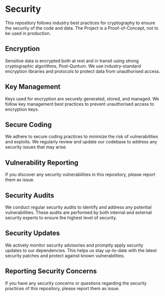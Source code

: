 # Security

This repository follows industry best practices for cryptography to ensure the security of the code and data. The Project is a Proof-of-Concept, not to be used in production. 

## Encryption

Sensitive data is encrypted both at rest and in transit using strong cryptographic algorithms, Post-Quntum. We use industry-standard encryption libraries and protocols to protect data from unauthorised access.

## Key Management

Keys used for encryption are securely generated, stored, and managed. We follow key management best practices to prevent unauthorised access to encryption keys.

## Secure Coding

We adhere to secure coding practices to minimize the risk of vulnerabilities and exploits. We regularly review and update our codebase to address any security issues that may arise.

## Vulnerability Reporting

If you discover any security vulnerabilities in this repository, please report them as issue. 

## Security Audits

We conduct regular security audits to identify and address any potential vulnerabilities. These audits are performed by both internal and external security experts to ensure the highest level of security.

## Security Updates

We actively monitor security advisories and promptly apply security updates to our dependencies. This helps us stay up-to-date with the latest security patches and protect against known vulnerabilities.

## Reporting Security Concerns

If you have any security concerns or questions regarding the security practices of this repository, please report them as issue. 
